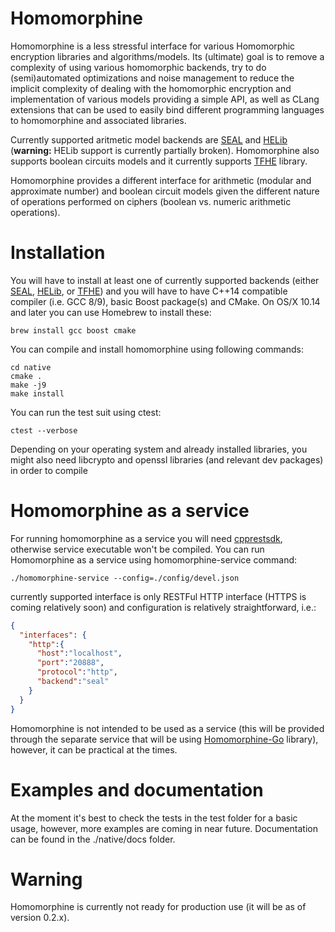 # Homomorphine

Homomorphine is a less stressful interface for various Homomorphic encryption libraries and algorithms/models. Its (ultimate) goal is to remove a complexity of using various homomorphic backends, try to do (semi)automated optimizations and noise management to reduce the implicit complexity of dealing with the homomorphic encryption and implementation of various models providing a simple API, as well as CLang extensions that can be used to easily bind different programming languages to homomorphine and associated libraries. 

Currently supported aritmetic model backends are [SEAL](https://github.com/microsoft/SEAL) and [HELib](https://github.com/homenc/HElib) (**warning:** HELib support is currently partially broken). Homomorphine also supports boolean circuits models and it currently supports [TFHE](https://github.com/tfhe/tfhe) library. 

Homomorphine provides a different interface for arithmetic (modular and approximate number) and boolean circuit models given the different nature of operations performed on ciphers (boolean vs. numeric arithmetic operations).

# Installation

You will have to install at least one of currently supported backends (either [SEAL](https://github.com/microsoft/SEAL), [HELib](https://github.com/homenc/HElib), or [TFHE](https://github.com/tfhe/tfhe)) and you will have to have C++14 compatible compiler (i.e. GCC 8/9), basic Boost package(s) and CMake. On OS/X 10.14 and later you can use Homebrew to install these:

```shell
brew install gcc boost cmake
```

You can compile and install homomorphine using following commands:

```shell
cd native
cmake .
make -j9
make install
```

You can run the test suit using ctest:

```
ctest --verbose
```

Depending on your operating system and already installed libraries, you might also need libcrypto and openssl libraries (and relevant dev packages) in order to compile 

# Homomorphine as a service

For running homomorphine as a service you will need [cpprestsdk](https://github.com/microsoft/cpprestsdk), otherwise service executable won't be compiled. You can run Homomorphine as a service using homomorphine-service command:

```shell
./homomorphine-service --config=./config/devel.json
```

currently supported interface is only RESTFul HTTP interface (HTTPS is coming relatively soon) and configuration is relatively straightforward, i.e.:

```json
{
  "interfaces": {
    "http":{
      "host":"localhost",
      "port":"20888",
      "protocol":"http",
      "backend":"seal"
    }
  }
}
```

Homomorphine is not intended to be used as a service (this will be provided through the separate service that will be using [Homomorphine-Go](https://github.com/caboom/homomorphine-go) library), however, it can be practical at the times.

# Examples and documentation

At the moment it's best to check the tests in the test folder for a basic usage, however, more examples are coming in near future. Documentation can be found in the ./native/docs folder.

# Warning 

Homomorphine is currently not ready for production use (it will be as of version 0.2.x).
